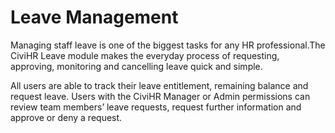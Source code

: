 Leave Management
==========

Managing staff leave is one of the biggest tasks for any HR professional.The CiviHR Leave module makes the everyday process of requesting, approving, monitoring and cancelling leave quick and simple. 

All users are able to track their leave entitlement, remaining balance and request leave. Users with the CiviHR Manager or Admin permissions can review team members’ leave requests, request further information and approve or deny a request.

